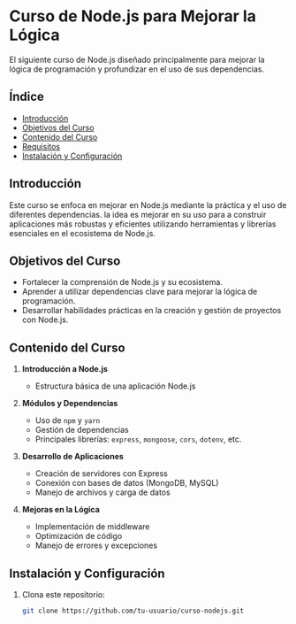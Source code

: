 # Curso de Node.js para Mejorar la Lógica

El siguiente curso de Node.js diseñado principalmente  para mejorar la lógica de programación y profundizar en el uso de sus dependencias.

## Índice

- [Introducción](#introducción)
- [Objetivos del Curso](#objetivos-del-curso)
- [Contenido del Curso](#contenido-del-curso)
- [Requisitos](#requisitos)
- [Instalación y Configuración](#instalación-y-configuración)




## Introducción

Este curso se enfoca en mejorar  en Node.js mediante la práctica y el uso de diferentes dependencias. la idea es mejorar en su uso para a construir aplicaciones más robustas y eficientes utilizando herramientas y librerías esenciales en el ecosistema de Node.js.

## Objetivos del Curso

- Fortalecer la comprensión de Node.js y su ecosistema.
- Aprender a utilizar dependencias clave para mejorar la lógica de programación.
- Desarrollar habilidades prácticas en la creación y gestión de proyectos con Node.js.

## Contenido del Curso

1. **Introducción a Node.js**
   - Estructura básica de una aplicación Node.js

2. **Módulos y Dependencias**
   - Uso de `npm` y `yarn`
   - Gestión de dependencias
   - Principales librerías: `express`, `mongoose`, `cors`, `dotenv`, etc.

3. **Desarrollo de Aplicaciones**
   - Creación de servidores con Express
   - Conexión con bases de datos (MongoDB, MySQL)
   - Manejo de archivos y carga de datos

4. **Mejoras en la Lógica**
   - Implementación de middleware
   - Optimización de código
   - Manejo de errores y excepciones



## Instalación y Configuración

1. Clona este repositorio:
   ```bash
   git clone https://github.com/tu-usuario/curso-nodejs.git
